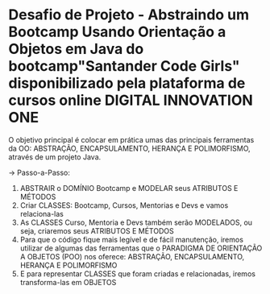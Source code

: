 # Desafio de Projeto - Abstraindo um Bootcamp Usando Orientação a Objetos em Java do bootcamp"Santander Code Girls" disponibilizado pela plataforma de cursos online DIGITAL INNOVATION ONE

 O objetivo principal é colocar em prática umas das principais ferramentas da OO: ABSTRAÇÃO, ENCAPSULAMENTO, HERANÇA E POLIMORFISMO, através de um projeto Java.
 
-> Passo-a-Passo:

1. ABSTRAIR o DOMÍNIO Bootcamp e MODELAR seus ATRIBUTOS E MÉTODOS
2. Criar CLASSES: Bootcamp, Cursos, Mentorias e Devs e vamos relaciona-las
3. As CLASSES Curso, Mentoria e Devs também serão MODELADOS, ou seja, criaremos seus ATRIBUTOS E MÉTODOS
4. Para que o código fique mais legível e de fácil manutenção, iremos utilizar de algumas das ferramentas que o PARADIGMA DE ORIENTAÇÃO A OBJETOS (POO) nos oferece: ABSTRAÇÃO, ENCAPSULAMENTO, HERANÇA E POLIMORFISMO
5. E para representar CLASSES que foram criadas e relacionadas, iremos transforma-las em OBJETOS
